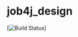 # job4j_design
[![Build Status](https://travis-ci.org/RasulMingazov/job4j_design.svg?branch=master)]
